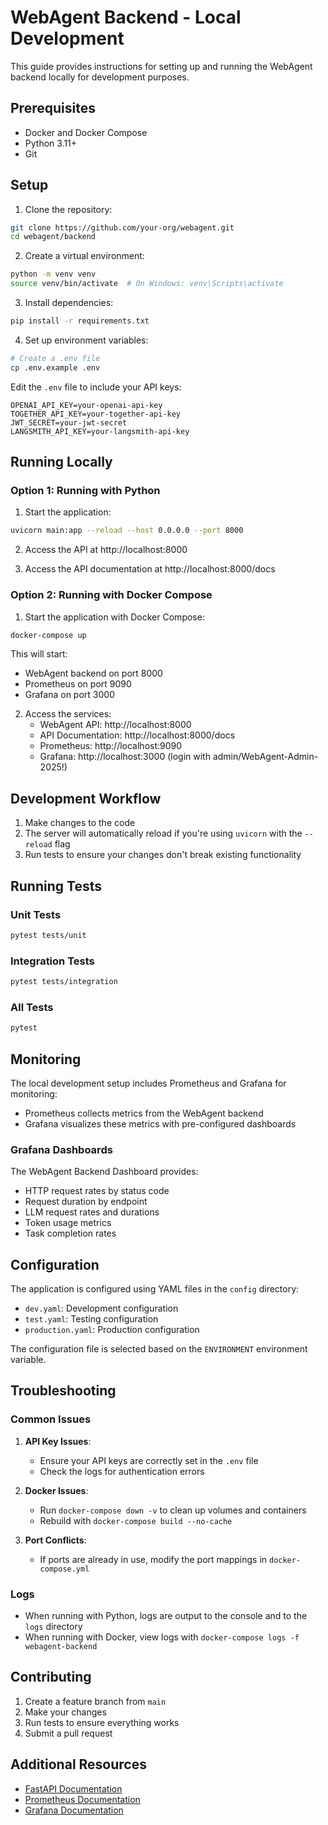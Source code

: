# WebAgent Backend - Local Development

This guide provides instructions for setting up and running the WebAgent backend locally for development purposes.

## Prerequisites

- Docker and Docker Compose
- Python 3.11+
- Git

## Setup

1. Clone the repository:

```bash
git clone https://github.com/your-org/webagent.git
cd webagent/backend
```

2. Create a virtual environment:

```bash
python -m venv venv
source venv/bin/activate  # On Windows: venv\Scripts\activate
```

3. Install dependencies:

```bash
pip install -r requirements.txt
```

4. Set up environment variables:

```bash
# Create a .env file
cp .env.example .env
```

Edit the `.env` file to include your API keys:

```
OPENAI_API_KEY=your-openai-api-key
TOGETHER_API_KEY=your-together-api-key
JWT_SECRET=your-jwt-secret
LANGSMITH_API_KEY=your-langsmith-api-key
```

## Running Locally

### Option 1: Running with Python

1. Start the application:

```bash
uvicorn main:app --reload --host 0.0.0.0 --port 8000
```

2. Access the API at http://localhost:8000

3. Access the API documentation at http://localhost:8000/docs

### Option 2: Running with Docker Compose

1. Start the application with Docker Compose:

```bash
docker-compose up
```

This will start:
- WebAgent backend on port 8000
- Prometheus on port 9090
- Grafana on port 3000

2. Access the services:
   - WebAgent API: http://localhost:8000
   - API Documentation: http://localhost:8000/docs
   - Prometheus: http://localhost:9090
   - Grafana: http://localhost:3000 (login with admin/WebAgent-Admin-2025!)

## Development Workflow

1. Make changes to the code
2. The server will automatically reload if you're using `uvicorn` with the `--reload` flag
3. Run tests to ensure your changes don't break existing functionality

## Running Tests

### Unit Tests

```bash
pytest tests/unit
```

### Integration Tests

```bash
pytest tests/integration
```

### All Tests

```bash
pytest
```

## Monitoring

The local development setup includes Prometheus and Grafana for monitoring:

- Prometheus collects metrics from the WebAgent backend
- Grafana visualizes these metrics with pre-configured dashboards

### Grafana Dashboards

The WebAgent Backend Dashboard provides:
- HTTP request rates by status code
- Request duration by endpoint
- LLM request rates and durations
- Token usage metrics
- Task completion rates

## Configuration

The application is configured using YAML files in the `config` directory:

- `dev.yaml`: Development configuration
- `test.yaml`: Testing configuration
- `production.yaml`: Production configuration

The configuration file is selected based on the `ENVIRONMENT` environment variable.

## Troubleshooting

### Common Issues

1. **API Key Issues**:
   - Ensure your API keys are correctly set in the `.env` file
   - Check the logs for authentication errors

2. **Docker Issues**:
   - Run `docker-compose down -v` to clean up volumes and containers
   - Rebuild with `docker-compose build --no-cache`

3. **Port Conflicts**:
   - If ports are already in use, modify the port mappings in `docker-compose.yml`

### Logs

- When running with Python, logs are output to the console and to the `logs` directory
- When running with Docker, view logs with `docker-compose logs -f webagent-backend`

## Contributing

1. Create a feature branch from `main`
2. Make your changes
3. Run tests to ensure everything works
4. Submit a pull request

## Additional Resources

- [FastAPI Documentation](https://fastapi.tiangolo.com/)
- [Prometheus Documentation](https://prometheus.io/docs/introduction/overview/)
- [Grafana Documentation](https://grafana.com/docs/) 